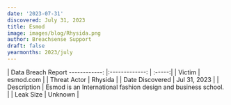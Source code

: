 ```yaml
---
date: '2023-07-31'
discovered: July 31, 2023
title: Esmod
image: images/blog/Rhysida.png
author: Breachsense Support
draft: false
yearmonths: 2023/july
---
```



| Data Breach Report
------------:     |:-------------:    | :-----:|
| Victim      | esmod.com      | 
| Threat Actor      | Rhysida      | 
| Date Discovered      | Jul 31, 2023      | 
| Description      | Esmod is an International fashion design and business school.      | 
| Leak Size      | Unknown      | 


